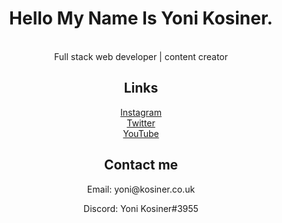 <div align="center">
  <h1>Hello My Name Is Yoni Kosiner.</h1>
  <br />
  Full stack web developer | content creator
</div>
<div align="center">
  <h2>Links</h2>
  <a target=" _blank" href="https://instagram.com/kosiner.codes">Instagram</a>
  <br /> <a target=" _blank" href="https://twitter.com/KosinerYoni">Twitter</a>
  <br /> <a target=" _blank" href="https://www.youtube.com/channel/UCceuqcaS7oAGBYMBEhTyDEQ">YouTube</a>
</div>
<div align="center">
  <h2>Contact me</h2>
  <p>Email: yoni@kosiner.co.uk</p>
  <p>Discord: Yoni Kosiner#3955</p>
</div>
